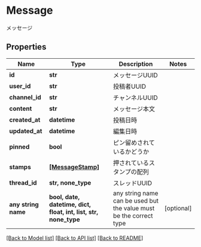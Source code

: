 # Message

メッセージ

## Properties
Name | Type | Description | Notes
------------ | ------------- | ------------- | -------------
**id** | **str** | メッセージUUID | 
**user_id** | **str** | 投稿者UUID | 
**channel_id** | **str** | チャンネルUUID | 
**content** | **str** | メッセージ本文 | 
**created_at** | **datetime** | 投稿日時 | 
**updated_at** | **datetime** | 編集日時 | 
**pinned** | **bool** | ピン留めされているかどうか | 
**stamps** | [**[MessageStamp]**](MessageStamp.md) | 押されているスタンプの配列 | 
**thread_id** | **str, none_type** | スレッドUUID | 
**any string name** | **bool, date, datetime, dict, float, int, list, str, none_type** | any string name can be used but the value must be the correct type | [optional]

[[Back to Model list]](../README.md#documentation-for-models) [[Back to API list]](../README.md#documentation-for-api-endpoints) [[Back to README]](../README.md)


